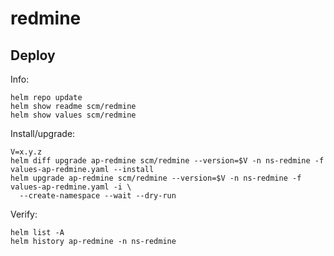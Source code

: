 redmine
=======

Deploy
------
Info:

    helm repo update
    helm show readme scm/redmine
    helm show values scm/redmine

Install/upgrade:

    V=x.y.z
    helm diff upgrade ap-redmine scm/redmine --version=$V -n ns-redmine -f values-ap-redmine.yaml --install
    helm upgrade ap-redmine scm/redmine --version=$V -n ns-redmine -f values-ap-redmine.yaml -i \
      --create-namespace --wait --dry-run

Verify:

    helm list -A
    helm history ap-redmine -n ns-redmine
